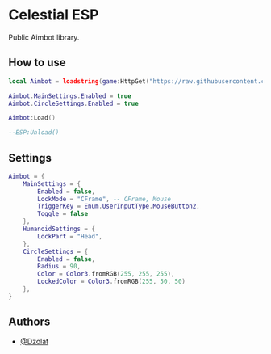 
# Celestial ESP

Public Aimbot library.

## How to use

```lua
local Aimbot = loadstring(game:HttpGet("https://raw.githubusercontent.com/Celestial-Core-Official/Public-API/refs/heads/main/Aimbot/Aimbot.lua"))()

Aimbot.MainSettings.Enabled = true
Aimbot.CircleSettings.Enabled = true

Aimbot:Load()

--ESP:Unload() 
```
## Settings

```lua
Aimbot = {
    MainSettings = {
        Enabled = false,
        LockMode = "CFrame", -- CFrame, Mouse
        TriggerKey = Enum.UserInputType.MouseButton2,
        Toggle = false
    },
    HumanoidSettings = {
        LockPart = "Head",
    },
    CircleSettings = {
        Enabled = false,
        Radius = 90, 
        Color = Color3.fromRGB(255, 255, 255),
        LockedColor = Color3.fromRGB(255, 50, 50)
    },
}
```

## Authors

- [@Dzolat](https://www.github.com/Dzolat)

